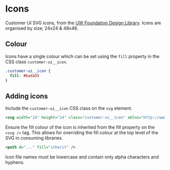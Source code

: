 # Icons

Customer UI SVG icons, from the [UW Foundation Design Library](https://www.figma.com/file/R3NKpDsHVjcFt9vXqReoKZ/UW-Foundation?node-id=561%3A33). Icons are organised by size; 24x24 & 48x48.

## Colour

Icons have a single colour which can be set using the `fill` property in the CSS
class `customer-ui__icon`.

```css
.customer-ui__icon {
  fill: #bada55
}
```

## Adding icons

Include the `customer-ui__icon` CSS class on the `svg` element.

```xml
<svg width="24" height="24" class="customer-ui__icon" xmlns="http://www.w3.org/2000/svg" xmlns:xlink="http://www.w3.org/1999/xlink">
```

Ensure the fill colour of the icon is inherited from the fill property on the
`<svg />` tag. This allows for overriding the fill colour at the top level of
the SVG in consuming libraries.

```xml
<path d="..." fill="inherit" />
```

Icon file names must be lowercase and contain only alpha characters and hyphens.

